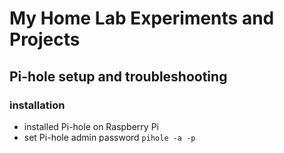 # My Home Lab Experiments and Projects

## Pi-hole setup and troubleshooting
### installation
- installed Pi-hole on Raspberry Pi
- set Pi-hole admin password ```pihole -a -p```
